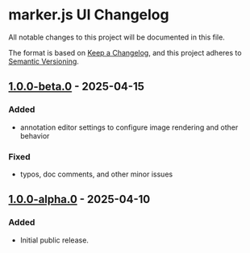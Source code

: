 # marker.js UI Changelog

All notable changes to this project will be documented in this file.

The format is based on [Keep a Changelog](https://keepachangelog.com/en/1.0.0/),
and this project adheres to [Semantic Versioning](https://semver.org/spec/v2.0.0.html).

## [1.0.0-beta.0] - 2025-04-15

### Added

- annotation editor settings to configure image rendering and other behavior

### Fixed

- typos, doc comments, and other minor issues

## [1.0.0-alpha.0] - 2025-04-10

### Added

- Initial public release.

[1.0.0-beta.0]: https://github.com/ailon/markerjs3/releases/tag/v1.0.0-beta.0
[1.0.0-alpha.0]: https://github.com/ailon/markerjs3/releases/tag/v1.0.0-alpha.0
